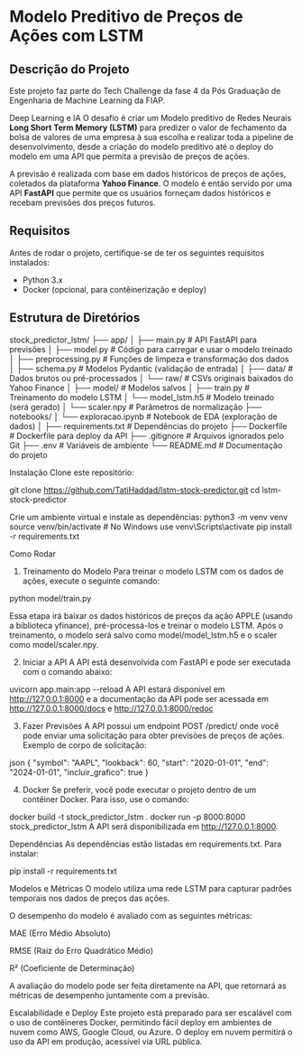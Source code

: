 # Modelo Preditivo de Preços de Ações com LSTM

## Descrição do Projeto

Este projeto faz parte do Tech Challenge da fase 4 da Pós Graduação de Engenharia de Machine Learning da FIAP.


Deep Learning e IA 
O desafio é criar um Modelo preditivo de Redes Neurais **Long Short Term Memory (LSTM)** para predizer o valor de fechamento da bolsa de valores de uma empresa à sua escolha e realizar toda a pipeline de desenvolvimento, 
desde a criação do modelo preditivo até o deploy do modelo em uma API que permita a previsão de preços de ações. 
 
 A previsão é realizada com base em dados históricos de preços de ações, coletados da plataforma **Yahoo Finance**. O modelo é então servido por uma API **FastAPI** que permite que os usuários forneçam dados históricos e recebam previsões dos preços futuros.



## Requisitos

Antes de rodar o projeto, certifique-se de ter os seguintes requisitos instalados:

- Python 3.x
- Docker (opcional, para contêinerização e deploy)


## Estrutura de Diretórios

stock_predictor_lstm/
├── app/
│   ├── main.py               # API FastAPI para previsões
│   ├── model.py              # Código para carregar e usar o modelo treinado
│   ├── preprocessing.py      # Funções de limpeza e transformação dos dados
│   ├── schema.py             # Modelos Pydantic (validação de entrada)
│
├── data/                     # Dados brutos ou pré-processados
│   └── raw/                  # CSVs originais baixados do Yahoo Finance
│
├── model/                    # Modelos salvos 
│   ├── train.py              # Treinamento do modelo LSTM
│   └── model_lstm.h5         # Modelo treinado (será gerado)
│   └── scaler.npy            # Parâmetros de normalização
├── notebooks/
│   └── exploracao.ipynb      # Notebook de EDA (exploração de dados)
│
├── requirements.txt          # Dependências do projeto
├── Dockerfile                # Dockerfile para deploy da API
├── .gitignore                # Arquivos ignorados pelo Git
├── .env                      # Variáveis de ambiente
└── README.md                 # Documentação do projeto



Instalação
Clone este repositório:

git clone https://github.com/TatiHaddad/lstm-stock-predictor.git
cd lstm-stock-predictor


Crie um ambiente virtual e instale as dependências:
python3 -m venv venv
source venv/bin/activate  # No Windows use venv\Scripts\activate
pip install -r requirements.txt



Como Rodar
1. Treinamento do Modelo
Para treinar o modelo LSTM com os dados de ações, execute o seguinte comando:

python model/train.py

Essa etapa irá baixar os dados históricos de preços da ação APPLE (usando a biblioteca yfinance), pré-processá-los e treinar o modelo LSTM. Após o treinamento, o modelo será salvo como model/model_lstm.h5 e o scaler como model/scaler.npy.



2. Iniciar a API
A API está desenvolvida com FastAPI e pode ser executada com o comando abaixo:

uvicorn app.main:app --reload
A API estará disponível em http://127.0.0.1:8000 e a documentação da API pode ser acessada em http://127.0.0.1:8000/docs e http://127.0.0.1:8000/redoc



3. Fazer Previsões
A API possui um endpoint POST /predict/ onde você pode enviar uma solicitação para obter previsões de preços de ações. Exemplo de corpo de solicitação:

json
{
  "symbol": "AAPL",
  "lookback": 60,
  "start": "2020-01-01",
  "end": "2024-01-01",
  "incluir_grafico": true
}


4. Docker
Se preferir, você pode executar o projeto dentro de um contêiner Docker. Para isso, use o comando:

docker build -t stock_predictor_lstm .
docker run -p 8000:8000 stock_predictor_lstm
A API será disponibilizada em http://127.0.0.1:8000.


Dependências
As dependências estão listadas em requirements.txt. Para instalar:

pip install -r requirements.txt


Modelos e Métricas
O modelo utiliza uma rede LSTM para capturar padrões temporais nos dados de preços das ações.

O desempenho do modelo é avaliado com as seguintes métricas:

MAE (Erro Médio Absoluto)

RMSE (Raiz do Erro Quadrático Médio)

R² (Coeficiente de Determinação)

A avaliação do modelo pode ser feita diretamente na API, que retornará as métricas de desempenho juntamente com a previsão.



Escalabilidade e Deploy
Este projeto está preparado para ser escalável com o uso de contêineres Docker, permitindo fácil deploy em ambientes de nuvem como AWS, Google Cloud, ou Azure. O deploy em nuvem permitirá o uso da API em produção, acessível via URL pública.